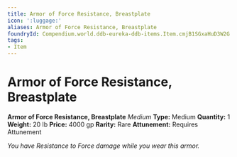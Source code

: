 ```yaml
---
title: Armor of Force Resistance, Breastplate
icon: ':luggage:'
aliases: Armor of Force Resistance, Breastplate
foundryId: Compendium.world.ddb-eureka-ddb-items.Item.cmjB1SGxaHuD3W2G
tags:
- Item
---
```


# Armor of Force Resistance, Breastplate

**Armor of Force Resistance, Breastplate**
_Medium_
**Type:** Medium
**Quantity:** 1
**Weight:** 20 lb
**Price:** 4000 gp
**Rarity:** Rare
**Attunement:** Requires Attunement

*You have Resistance to Force damage while you wear this armor.*
